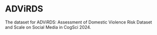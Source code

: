 # ADViRDS
The dataset for ADViRDS: Assessment of Domestic Violence Risk Dataset and Scale on Social Media in CogSci 2024.
